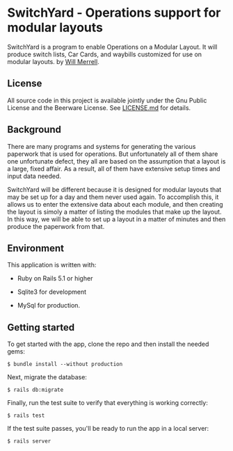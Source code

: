 # SwitchYard - Operations support for modular layouts

SwitchYard is a program to enable Operations on a Modular Layout. It will produce
switch lists, Car Cards, and waybills customized for use on modular layouts.
by [Will Merrell](https://github.com/wmerrell/SwitchYard).

## License

All source code in this project is available jointly under the Gnu Public License
and the Beerware License. See [LICENSE.md](/LICENSE.md) for details.

## Background

There are many programs and systems for generating the various paperwork that
is used for operations. But unfortunately all of them share one unfortunate
defect, they all are based on the assumption that a layout is a large, fixed
affair. As a result, all of them have extensive setup times and input data needed.

SwitchYard will be different because it is designed for modular layouts that may
be set up for a day and them never used again. To accomplish this, it allows us
to enter the extensive data about each module, and then creating the layout is
simoly a matter of listing the modules that make up the layout. In this way, we
will be able to set up a layout in a matter of minutes and then produce the
paperwork from that.

## Environment

This application is written with:

* Ruby on Rails 5.1 or higher

* Sqlite3 for development

* MySql for production.

## Getting started

To get started with the app, clone the repo and then install the needed gems:

```
$ bundle install --without production
```

Next, migrate the database:

```
$ rails db:migrate
```

Finally, run the test suite to verify that everything is working correctly:

```
$ rails test
```

If the test suite passes, you'll be ready to run the app in a local server:

```
$ rails server
```

